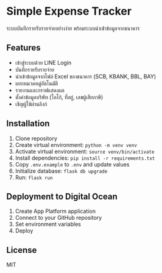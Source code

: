 # Simple Expense Tracker

ระบบบันทึกรายรับรายจ่ายอย่างง่าย พร้อมระบบนำเข้าข้อมูลจากธนาคาร

## Features

- เข้าสู่ระบบด้วย LINE Login
- บันทึกรายรับรายจ่าย
- นำเข้าข้อมูลจากไฟล์ Excel ของธนาคาร (SCB, KBANK, BBL, BAY)
- แยกหมวดหมู่อัตโนมัติ
- รายงานและกราฟแสดงผล
- ตั้งค่าข้อมูลบริษัท (โลโก้, ที่อยู่, เลขผู้เสียภาษี)
- เชิญผู้ใช้ผ่านลิงก์

## Installation

1. Clone repository
2. Create virtual environment: `python -m venv venv`
3. Activate virtual environment: `source venv/bin/activate`
4. Install dependencies: `pip install -r requirements.txt`
5. Copy `.env.example` to `.env` and update values
6. Initialize database: `flask db upgrade`
7. Run: `flask run`

## Deployment to Digital Ocean

1. Create App Platform application
2. Connect to your GitHub repository
3. Set environment variables
4. Deploy

## License

MIT